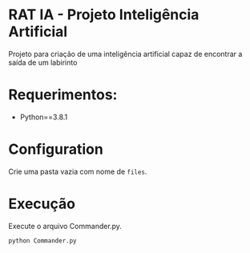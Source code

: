 # RAT IA - Projeto Inteligência Artificial
Projeto para criação de uma inteligência artificial capaz de encontrar a saída de um labirinto

# Requerimentos:
* Python==3.8.1

# Configuration
Crie uma pasta vazia com nome de ``files``.

# Execução
Execute o arquivo Commander.py.
```
python Commander.py
```

